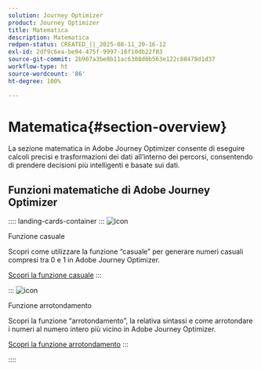 ```yaml
---
solution: Journey Optimizer
product: Journey Optimizer
title: Matematica
description: Matematica
redpen-status: CREATED_||_2025-08-11_20-16-12
exl-id: 2df9c6ea-be94-475f-9997-16f10db22f03
source-git-commit: 2b907a3be8b11ac6308d0b563e122c88478d1d37
workflow-type: ht
source-wordcount: '86'
ht-degree: 100%

---
```


# Matematica{#section-overview}

La sezione matematica in Adobe Journey Optimizer consente di eseguire calcoli precisi e trasformazioni dei dati all’interno dei percorsi, consentendo di prendere decisioni più intelligenti e basate sui dati.

## Funzioni matematiche di Adobe Journey Optimizer

:::: landing-cards-container
:::
![icon](https://cdn.experienceleague.adobe.com/icons/code-branch.svg?lang=it)

Funzione casuale

Scopri come utilizzare la funzione “casuale” per generare numeri casuali compresi tra 0 e 1 in Adobe Journey Optimizer.

[Scopri la funzione casuale](../using/building-journeys/functions/functionrandom.md)
:::

:::
![icon](https://cdn.experienceleague.adobe.com/icons/code-branch.svg?lang=it)

Funzione arrotondamento

Scopri la funzione “arrotondamento”, la relativa sintassi e come arrotondare i numeri al numero intero più vicino in Adobe Journey Optimizer.

[Scopri la funzione arrotondamento](../using/building-journeys/functions/functionround.md)
:::

::::
